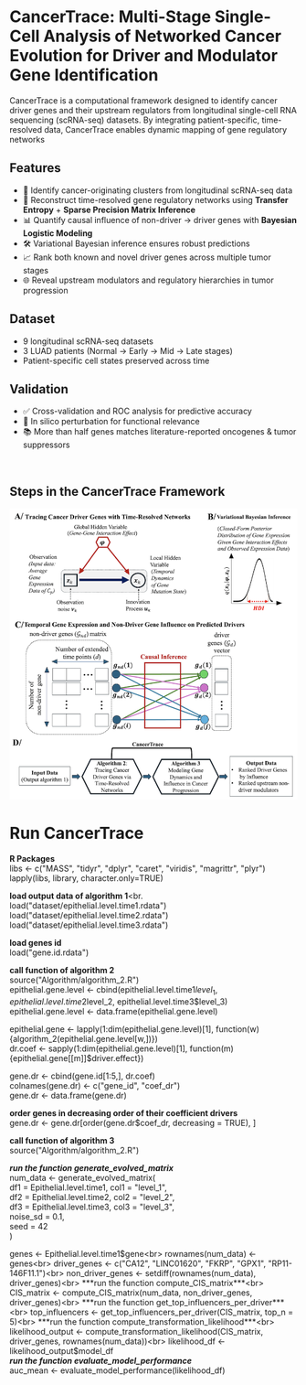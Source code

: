 # CancerTrace: Multi-Stage Single-Cell Analysis of Networked Cancer Evolution for Driver and Modulator Gene Identification 

CancerTrace is a computational framework designed to identify cancer driver genes and their upstream regulators from longitudinal single-cell RNA sequencing (scRNA-seq) datasets. By integrating patient-specific, time-resolved data, CancerTrace enables dynamic mapping of gene regulatory networks

## Features
- 🔎 Identify cancer-originating clusters from longitudinal scRNA-seq data  
- 🧬 Reconstruct time-resolved gene regulatory networks using **Transfer Entropy** + **Sparse Precision Matrix Inference**  
- 📊 Quantify causal influence of non-driver → driver genes with **Bayesian Logistic Modeling**  
- 🛠 Variational Bayesian inference ensures robust predictions  
- 📈 Rank both known and novel driver genes across multiple tumor stages  
- 🌐 Reveal upstream modulators and regulatory hierarchies in tumor progression  

## Dataset
- 9 longitudinal scRNA-seq datasets  
- 3 LUAD patients (Normal → Early → Mid → Late stages)  
- Patient-specific cell states preserved across time  

## Validation
- ✅ Cross-validation and ROC analysis for predictive accuracy  
- 🔄 In silico perturbation for functional relevance  
- 📚 More than half genes matches literature-reported oncogenes & tumor suppressors  


$~~$

## Steps in the CancerTrace Framework 

![](Figure/github.png)




# Run CancerTrace

**R Packages**<br>
libs <- c("MASS", "tidyr", "dplyr", "caret", "viridis", "magrittr", "plyr")<br>
lapply(libs, library, character.only=TRUE)<br>

**load output data of algorithm 1**<br.
load("dataset/epithelial.level.time1.rdata")<br>
load("dataset/epithelial.level.time2.rdata")<br>
load("dataset/epithelial.level.time3.rdata")<br>

**load genes id**<br>
load("gene.id.rdata")<br>

**call function of algorithm 2**<br>
source("Algorithm/algorithm_2.R")<br>
epithelial.gene.level <- cbind(epithelial.level.time1$level_1, epithelial.level.time2$level_2, epithelial.level.time3$level_3)<br>
epithelial.gene.level <- data.frame(epithelial.gene.level)<br>

epithelial.gene <- lapply(1:dim(epithelial.gene.level)[1], function(w) {algorithm_2(epithelial.gene.level[w,])}) <br>
dr.coef <- sapply(1:dim(epithelial.gene.level)[1], function(m) {epithelial.gene[[m]]$driver.effect})<br>

gene.dr <- cbind(gene.id[1:5,], dr.coef)<br>
colnames(gene.dr) <- c("gene_id", "coef_dr")<br>
gene.dr <- data.frame(gene.dr)<br>

**order genes in decreasing order of their coefficient drivers**<br>
gene.dr <- gene.dr[order(gene.dr$coef_dr, decreasing = TRUE), ]<br>

**call function of algorithm 3**<br>
source("Algorithm/algorithm_2.R")<br>

***run the function generate_evolved_matrix***<br>
num_data <- generate_evolved_matrix(<br>
  df1 = Epithelial.level.time1, col1 = "level_1",<br>
  df2 = Epithelial.level.time2, col2 = "level_2",<br>
  df3 = Epithelial.level.time3, col3 = "level_3",<br>
  noise_sd = 0.1,<br>
  seed = 42<br>
)<br>

genes <- Epithelial.level.time1$gene<br>
rownames(num_data) <- genes<br>
driver_genes <- c("CA12", "LINC01620", "FKRP", "GPX1", "RP11-146F11.1")<br>
non_driver_genes <- setdiff(rownames(num_data), driver_genes)<br>
***run the function compute_CIS_matrix***<br>
CIS_matrix <- compute_CIS_matrix(num_data, non_driver_genes, driver_genes)<br> 
***run the function get_top_influencers_per_driver***<br>
top_influencers <- get_top_influencers_per_driver(CIS_matrix, top_n = 5)<br>
***run the function compute_transformation_likelihood***<br>
likelihood_output <- compute_transformation_likelihood(CIS_matrix, driver_genes, rownames(num_data))<br> 
likelihood_df <- likelihood_output$model_df<br>
***run the function evaluate_model_performance***<br>
auc_mean <- evaluate_model_performance(likelihood_df)<br>




